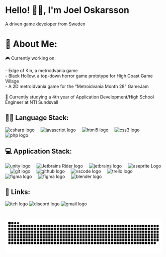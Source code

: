 <h1>Hello! 👋😁, I'm Joel Oskarsson</h1>
<p>A driven game developer from Sweden </p>

###

# 🌌 About Me:
🎮 Currently working on:<br><br> - Edge of Kin, a metroidvania game<br> - Black Hollow, a top-down horror game prototype for High Coast Game Village<br> - A 2D metroidvania game for the "Metroidvania Month 28" GameJam<br><br>📑 Currently studying a 4th year of Application Development/High School Engineer at NTI Sundsvall

###

<h2>👨‍💻 Language Stack:</h2>

<div align="left">
  <img src="https://cdn.jsdelivr.net/gh/devicons/devicon/icons/csharp/csharp-original.svg" height="30" alt="csharp logo"  />
  <img width="12" />
  <img src="https://cdn.jsdelivr.net/gh/devicons/devicon/icons/javascript/javascript-original.svg" height="30" alt="javascript logo"  />
  <img width="12" />
  <img src="https://cdn.jsdelivr.net/gh/devicons/devicon/icons/html5/html5-original.svg" height="30" alt="html5 logo"  />
  <img width="12" />
  <img src="https://cdn.jsdelivr.net/gh/devicons/devicon/icons/css3/css3-original.svg" height="30" alt="css3 logo"  />
  <img width="12" />
  <img src="https://cdn.jsdelivr.net/gh/devicons/devicon/icons/php/php-original.svg" height="30" alt="php logo"  />
</div>

###

<h2>💻 Application Stack:</h2>

<div align="left">
  <img src="https://cdn.jsdelivr.net/gh/devicons/devicon/icons/unity/unity-original.svg" height="30" alt="unity logo"  />
  <img width="12" />
  <img src="https://upload.wikimedia.org/wikipedia/commons/6/6e/JetBrains_Rider_Icon.svg" height="30" alt="Jetbrains Rider logo">
  <img width="12" />
  <img src="https://cdn.jsdelivr.net/gh/devicons/devicon/icons/jetbrains/jetbrains-original.svg" height="30" alt="jetbrains logo"  />
  <img width="12" />
  <img src="https://upload.wikimedia.org/wikipedia/commons/6/69/Logo_Aseprite.svg" height="30" alt="aseprite Logo">
  <img width="12" />
  <img src="https://cdn.jsdelivr.net/gh/devicons/devicon/icons/git/git-original.svg" height="30" alt="git logo"  />
  <img width="12" />
  <img src="https://cdn.jsdelivr.net/gh/devicons/devicon/icons/github/github-original.svg" height="30" alt="github logo"  />
  <img width="12" />
  <img src="https://cdn.jsdelivr.net/gh/devicons/devicon/icons/vscode/vscode-original.svg" height="30" alt="vscode logo"  />
  <img width="12" />
  <img src="https://www.vectorlogo.zone/logos/trello/trello-icon.svg" height="30" alt="trello logo">
  <img width="12">
  <img src="https://cdn.jsdelivr.net/gh/devicons/devicon/icons/figma/figma-original.svg" height="30" alt="figma logo"  />
  <img width="12" />
  <img src="https://upload.wikimedia.org/wikipedia/commons/4/42/Adobe_Acrobat_DC_logo_2020.svg" height="30" alt="figma logo"  />
  <img width="12" />
  <img src="https://cdn.jsdelivr.net/gh/devicons/devicon/icons/blender/blender-original.svg" height="30" alt="blender logo"  />
  
</div>


###

<h2>🔗 Links:</h2>

<div align="left">
  <img src="https://img.shields.io/static/v1?message=itch.io&logo=itch&label=&color=000000&logoColor=white&labelColor=&style=for-the-badge" height="35" alt="itch logo"  />
  <img src="https://img.shields.io/static/v1?message=Discord&logo=discord&label=&color=7289DA&logoColor=white&labelColor=&style=for-the-badge" height="35" alt="discord logo"  />
  <img src="https://img.shields.io/static/v1?message=Gmail&logo=gmail&label=&color=D14836&logoColor=white&labelColor=&style=for-the-badge" height="35" alt="gmail logo"  />
</div>

###

<br clear="both">

<picture>
  <source media="(prefers-color-scheme: dark)" srcset="https://raw.githubusercontent.com/Ace0s/Ace0s/output/github-snake-dark.svg" />
  <source media="(prefers-color-scheme: light)" srcset="https://raw.githubusercontent.com/Ace0s/Ace0s/output/github-snake.svg" />
  <img alt="github-snake" src="https://raw.githubusercontent.com/Ace0s/Ace0s/output/github-snake.svg" />
</picture>


